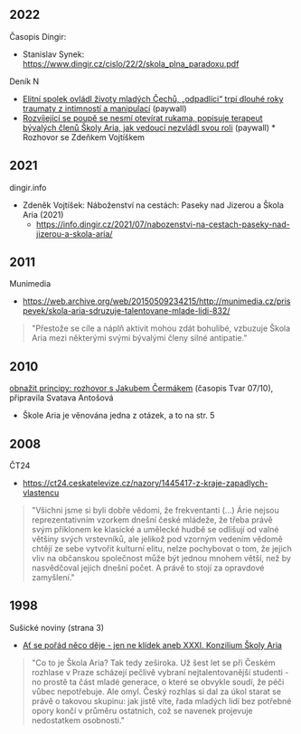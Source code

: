 ## 2022
Časopis Dingir:
* Stanislav Synek: https://www.dingir.cz/cislo/22/2/skola_plna_paradoxu.pdf

Deník N
* [Elitní spolek ovládl životy mladých Čechů, „odpadlíci“ trpí dlouhé roky traumaty z intimností a manipulací](https://denikn.cz/815634/elitni-spolek-ovladl-zivoty-mladych-odpadlici-trpi-traumaty-z-intimnosti-a-manipulaci/) (paywall)
* [Rozvíjející se poupě se nesmí otevírat rukama, popisuje terapeut bývalých členů Školy Aria, jak vedoucí nezvládl svou roli](https://denikn.cz/813658/vudce-skoly-aria-svuj-velky-vliv-nezvladl-reflexi-vnimal-jako-vyhlaseni-valky-rika-terapeut-byvalych-clenu/) (paywall)
	  * Rozhovor se Zdeňkem Vojtíškem

## 2021
dingir.info
- Zdeněk Vojtíšek: Náboženství na cestách: Paseky nad Jizerou a Škola Aria (2021)
	- https://info.dingir.cz/2021/07/nabozenstvi-na-cestach-paseky-nad-jizerou-a-skola-aria/

## 2011
Munimedia
* https://web.archive.org/web/20150509234215/http://munimedia.cz/prispevek/skola-aria-sdruzuje-talentovane-mlade-lidi-832/
> "Přestože se cíle a náplň aktivit mohou zdát bohulibé, vzbuzuje Škola Aria mezi některými svými bývalými členy silné antipatie."

## 2010
[obnažit principy: rozhovor s Jakubem Čermákem](http://old.itvar.cz/prilohy/34/Tvar07-2010.pdf) (časopis Tvar 07/10), připravila Svatava Antošová
* Škole Aria je věnována jedna z otázek, a to na str. 5

## 2008
ČT24
* https://ct24.ceskatelevize.cz/nazory/1445417-z-kraje-zapadlych-vlastencu
> "Všichni jsme si byli dobře vědomi, že frekventanti (...) Árie nejsou reprezentativním vzorkem dnešní české mládeže, že třeba právě svým příklonem ke klasické a umělecké hudbě se odlišují od valné většiny svých vrstevníků, ale jelikož pod vzorným vedením vědomě chtějí ze sebe vytvořit kulturní elitu, nelze pochybovat o tom, že jejich vliv na občanskou společnost může být jednou mnohem větší, než by nasvědčoval jejich dnešní počet. A právě to stojí za opravdové zamyšlení."

## 1998
Sušické noviny (strana 3)
* [Ať se pořád něco děje - jen ne klídek aneb XXXI. Konzilium Školy Aria](https://docplayer.cz/6550284-Dalsi-podrobne-informace-ziskate-na-tel-c-0187-52-66-82-nebo-52-03-62-ktera-bude-obsahovat-nabidku.html)
> "Co to je Škola Aria? Tak tedy zeširoka. Už šest let se při Českém rozhlase v Praze scházejí pečlivě vybraní nejtalentovanější studenti - no prostě ta část mladé generace, o které se obvykle soudí, že péči vůbec nepotřebuje. Ale omyl. Český rozhlas si dal za úkol starat se právě o takovou skupinu: jak jistě víte, řada mladých lidí bez potřebné opory končí v průměru ostatních, což se navenek projevuje nedostatkem osobnosti."
